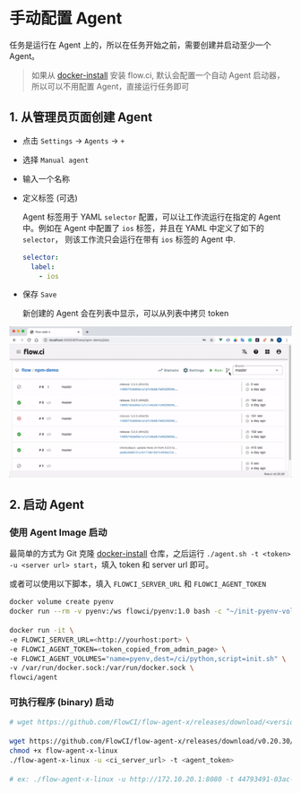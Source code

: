 # 手动配置 Agent

任务是运行在 Agent 上的，所以在任务开始之前，需要创建并启动至少一个 Agent。

> 如果从 [docker-install](https://github.com/FlowCI/docker-install.git) 安装 flow.ci, 默认会配置一个自动 Agent 启动器，所以可以不用配置 Agent，直接运行任务即可

## 1. 从管理员页面创建 Agent

* 点击 `Settings` -> `Agents` -> `+`
* 选择 `Manual agent`
* 输入一个名称
* 定义标签 (可选)

  Agent 标签用于 YAML `selector` 配置，可以让工作流运行在指定的 Agent 中。例如在 Agent 中配置了 `ios` 标签，并且在 YAML 中定义了如下的 `selector`， 则该工作流只会运行在带有 `ios` 标签的 Agent 中.

  ```yaml
  selector:
    label:
      - ios
  ```

* 保存 `Save`
  
  新创建的 Agent 会在列表中显示，可以从列表中拷贝 token

![how to create agent](../../src/agents/create_agent.gif)

## 2. 启动 Agent

### 使用 Agent Image 启动

最简单的方式为 Git 克隆 [docker-install](https://github.com/flowci/docker-install) 仓库，之后运行 `./agent.sh -t <token> -u <server url> start`，填入 token 和 server url 即可。

或者可以使用以下脚本，填入 `FLOWCI_SERVER_URL` 和 `FLOWCI_AGENT_TOKEN`

```bash
docker volume create pyenv
docker run --rm -v pyenv:/ws flowci/pyenv:1.0 bash -c "~/init-pyenv-volume.sh"

docker run -it \
-e FLOWCI_SERVER_URL=<http://yourhost:port> \
-e FLOWCI_AGENT_TOKEN=<token_copied_from_admin_page> \
-e FLOWCI_AGENT_VOLUMES="name=pyenv,dest=/ci/python,script=init.sh" \
-v /var/run/docker.sock:/var/run/docker.sock \
flowci/agent
```

### 可执行程序 (binary) 启动

```bash
# wget https://github.com/FlowCI/flow-agent-x/releases/download/<version>/flow-agent-x-<os>

wget https://github.com/FlowCI/flow-agent-x/releases/download/v0.20.30/flow-agent-x-linux
chmod +x flow-agent-x-linux
./flow-agent-x-linux -u <ci_server_url> -t <agent_token>

# ex: ./flow-agent-x-linux -u http://172.10.20.1:8080 -t 44793491-03ac-4a3c-8c59-1f09b7c9d0e3
```
